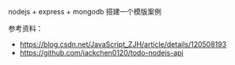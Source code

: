 nodejs + express + mongodb 搭建一个模版案例

参考资料：
- https://blog.csdn.net/JavaScript_ZJH/article/details/120508193
- https://github.com/jackchen0120/todo-nodejs-api